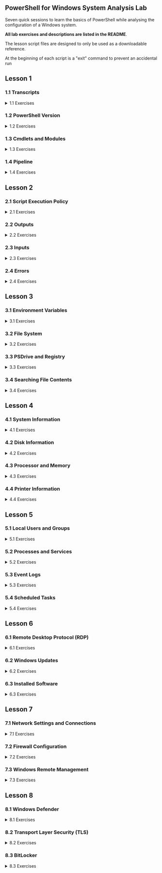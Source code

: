 ## PowerShell for Windows System Analysis Lab

Seven quick sessions to learn the basics of PowerShell while analysing the configuration of a Windows system.

**All lab exercises and descriptions are listed in the README**. 

The lesson script files are designed to only be used as a downloadable reference. 

At the beginning of each script is a "exit" command to prevent an accidental run


## Lesson 1

### 1.1 Transcripts 

<details>
<summary>1.1 Exercises</summary>


Start a Transcript File
```powershell
Start-Transcript
#Default Location C:\Users\userID\Documents\PowerShell_transcript.NNNNNN.NNNNNNNNNNN.txt
```
Start Transcript with Custom Name
```powershell
Start-Transcript "MyTranscript.txt"
```
Or for the File to be Placed in the Specific Directory
```powershell
Start-Transcript C:\Script_Runs\MyTranscript.txt
```
To Stop the Transcript from Recording Commands and Output
```powershell
Stop-Transcript
```
</details>

### 1.2 PowerShell Version

<details>
<summary>1.2 Exercises</summary>


View PowerShell Version
```powershell
$PSVersionTable
```
</details>

### 1.3 Cmdlets and Modules


<details>
<summary>1.3 Exercises</summary>

Cmdlet Format -eq action-noun
```powershell
Get-Command -Noun service
```
Get All Commands by a Certain Action
```powershell
Get-Command -Verb start
```
Get All Currently Loaded Cmdlets
```powershell
Get-Command -CommandType Cmdlet
```
Update Help Before Using It
```powershell
Update-Help
```
Basic Help Information for Cmdlet
```powershell
Get-Help Get-Process
```
Online Help for a Cmdlet
```powershell
Get-Help Get-Process -Online
```
Help with Examples
```powershell
Get-Help Get-Process -examples
```
Help Full Listing
```powershell
Get-Help Get-Process -Full
```
Help About a Certain Subject
```powershell
Get-Help about_operators
```
Help About
```powershell
Get-Help about_*
```
Get All PowerShell Modules Available on System
```powershell
Get-Module -ListAvailable
```
Import Module in Current PowerShell Session
```powershell
Import-Module DnsClient
```
Get All Commands in a Module (Should Only Be Used After Importing)
```powershell
Get-Command -Module DnsClient
```
Find .NET Object Used in Cmdlet
```powershell
Get-Process | Get-Member
```
List All Alias
```powershell
Get-Alias
```
Look for Specific Alias
```powershell
Get-Alias -Definition Stop-Process
```
Create Alias
```powershell
New-Alias -Name "Gunrock" Get-ChildItem
```

</details>

### 1.4 Pipeline


<details>
<summary>1.4 Exercises</summary>

Command to Find If CmdLet Allows for Piping (Check Accept Pipeline Property Under Parameters) 
```powershell
Get-Help Get-Process -full | more 
```
Using Out-File to Get Resource Info on the Pipeline
```powershell
Get-Help About_pipeline | Out-File about_pipeline.txt
```
Get All Process and Then Sort by Display Name
```powershell
Get-Process | Sort-Object ProcessName -descending
```
Stop All Notepad Process and Log Process Collection Before Stopping
```powershell
Get-Process notepad | Tee-Object -file Notepad_Processes.txt | Stop-Process
```
Get All Services That Are Running Then Only Show the Display Name
```powershell
Get-Service | Where-Object { $_.Status -eq "Running" } | ForEach-Object { $_.DisplayName }
```
Quick Way to Report on File Types in a Folder
```powershell
Get-ChildItem | Group-Object -property extension
```

</details>

## Lesson 2

### 2.1 Script Execution Policy

<details>
<summary>2.1 Exercises</summary>

Get Current Policy
```powershell
Get-ExecutionPolicy
```
Set the Script Execution Policy for Current User 
```powershell
Set-ExecutionPolicy -ExecutionPolicy RemoteSigned -Scope CurrentUser
```

</details>

### 2.2 Outputs


<details>
<summary>2.2 Exercises</summary>

To Get All the Format Object Commands
```powershell
Get-Command -verb format
```
Get All Processes in a GUI Gridview
```powershell
Get-Process | Out-GridView
```
Output Sent to a File
```powershell
Get-Service | Out-File Services.txt
```
Quick Array Sent to a File
```powershell
@("Server1","Server2","Server3","Server4") | Out-File servers.txt
```
Service List Sent to Your Default Printer
```powershell
Get-Service | Out-Printer 
```
Running Service List With Only a Few Columns Exported to CSV
```powershell
Get-Service | Where-Object { $_.Status -eq "Running" } | Select-Object Name,DisplayName,Status,CanStop | Sort-Object DisplayName | Export-Csv running_services.csv -NoTypeInformation
```

</details>

### 2.3 Inputs

<details>
<summary>2.3 Exercises</summary>

Prompt User for Info
```powershell
$requiredData = Read-Host -prompt "Enter Required Data"
```
Create String Array From a Text File 
```powershell
$servers = Get-Content servers.txt
```
Import Data a CSV File and Use a Specific Column From It
```powershell
Import-Csv running_services.csv | Foreach-Object { $_.DisplayName }
```

</details>

### 2.4 Errors

<details>
<summary>2.4 Exercises</summary>

The Setting for Error Handling is Stored in the $ErrorActionPreference variable
Error Handling Options:
- Continue = Output Error Message; Continue to Run Next Command (Default)
- SilentlyContinue = Suppress Error Message; Continue to Run the next command
- Stop = Halt the Execution
- Inquire = Prompt User for Action to Perform

```powershell
$ErrorActionPreference = "Continue";
```
Errors that Occur During a PowerShell Session are Stored in $error
```powershell
$error
```
Empty Error Messages from $error
```powershell
$error.clear();
```
Some Cmdlets Support an ErrorAction Statement (only for parameter data)
These Won't Display an Error
```powershell
Remove-Item nothinghere -ErrorAction "SilentlyContinue";
Stop-Process -ID 8888888 -ErrorAction "SilentlyContinue";
#This Will Due to -ID Must Be an Int
Stop-Process -ID NothingHere -ErrorAction "SilentlyContinue";
```

</details>

## Lesson 3

### 3.1 Environment Variables

<details>
<summary>3.1 Exercises</summary>


View Environment Variables
```powershell
Get-ChildItem Env:
```
View Path Environment Variable
```powershell
$Env:path -split ";"
```

</details>

### 3.2 File System

<details>
<summary>3.2 Exercises</summary>


Navigate with Set-Location (alias cd)
```powershell
Set-Location c:\users\$env:username\Desktop
```
List Items in Current Directory
```powershell
Get-ChildItem
```
List Only the Text File
```powershell
Get-ChildItem -Filter *.txt
```
Get List of All "Item" Cmdlets
```powershell
Get-Command -noun item | Select-Object Name | Sort-Object Name | Out-File Item_Commands.txt
```
Get the Path of Current Operating Directory
```powershell
(Get-Location).Path
```
Check to See If a Directory or File Exists
```powershell
Test-Path -Path c:\goldenstate\warriors.txt
```
Get List of All "Content" Cmdlets
```powershell
Get-Command -Noun Content
```
Search for All Text Files on System Drive
```powershell
Get-Childitem -Path c:\ -Filter *.txt -Recurse;
```
Create a Folder
```powershell
New-Item My_Scripts -ItemType Directory
```
Create a Text File 
```powershell
New-Item .\My_Scripts\first_script.ps1 -ItemType File;
```
Add Content to a File
```powershell
Add-Content -Path .\My_Scripts\first_script.ps1 -Value "Get-Service";
```
Move or Rename a File
```powershell
Move-Item .\My_Scripts\first_script.ps1 .\My_Scripts\second_script.ps1;
```
Get Rights on Current Directory
```powershell
Get-Acl -Path . | Format-List
```
Get Access on Current Directory
```powershell
(Get-Acl -Path .).Access
```
Get the Owner of a Directory or File
```powershell
(Get-Acl -Path c:\Intel\Logs).Owner 
```
List the NTFS Permissions of a File or Folder
```powershell
(Get-Acl -Path $env:programfiles).Access
```
Show Permissions in Friendly Format on Current Directory
```powershell
(Get-Acl -Path .).Access | Select-Object -ExpandProperty IdentityReference FileSystemRights | Format-Table Value,FileSystemRights
```
View File Hash
```powershell
Get-FileHash .\Scary_Executable_I_Just_Downloaded.exe
```

</details>

### 3.3 PSDrive and Registry


<details>
<summary>3.3 Exercises</summary>


PS Drives
```powershell
Get-PSDrive
```
List PSDrive for Registry
```powershell
Get-PSDrive -PSProvider Registry
```
Change to HKEY\_LOCAL\_MACHINE
```powershell
Set-Location HKLM:
```
View Windows Current Version Information
```powershell
Get-ItemProperty -Path 'HKLM:\SOFTWARE\WOW6432Node\Microsoft\Windows NT\CurrentVersion'
```
View RDP Port Number (Requires Admin Console)
```powershell
(Get-ItemProperty "HKLM:\System\CurrentControlSet\Control\Terminal Server\WinStations\RDP-Tcp").PortNumber
```
System Environment
```powershell
Set-Location env:
```

</details>

### 3.4 Searching File Contents

<details>
<summary>3.4 Exercises</summary>


Create File to Search
```powershell
Get-Process | Out-File processes.txt
```
Search a File for a Specific Term
```powershell
Select-String "svchost" .\processes.txt
```
Search for String in File and Show One Line Before and Three Lines After
```powershell
Select-String "explorer" .\processes.txt -Context 1,3
```
Search Multiple Files
```powershell
Select-String "explorer" .\process* 
```

</details>

## Lesson 4

### 4.1 System Information

<details>
<summary>4.1 Exercises</summary>


Get BIOS Information
```powershell
Get-WmiObject -Class Win32_BIOS -Computer localhost
```
Get Basic System Info
```powershell
Get-WmiObject -Class Win32_ComputerSystem -Computer localhost
```
Get Operating System Info
```powershell
Get-WmiObject -Class Win32_OperatingSystem -Computer localhost
```
Get Consolidated Object of System and Operating System Properties
```powershell
Get-ComputerInfo
```

</details>

### 4.2 Disk Information

<details>
<summary>4.2 Exercises</summary>


Get Disk Information
```powershell
Get-Disk | Format-List
```
Show Physical Disk Information
```powershell
Get-PhysicalDisk
```
Get Disk Information (Model and Size)
```powershell
Get-WmiObject -Class Win32_DiskDrive | ForEach-Object { Write-Output ($_.Model.ToString() + " Size:" + ($_.Size/1GB) + "GB") }
```
Get Logical Disk Info
```powershell
Get-WmiObject -Class Win32_LogicalDisk -Filter "DriveType='3'" -Computer localhost
```
Show Disk Partitions
```powershell
Get-Partition
```
Get Disk Volume Information
```powershell
Get-Volume | Format-Table
```
Get Fixed Volumes
```powershell
Get-Volume | Where-Object DriveType -eq "Fixed"
```
Get Volume Info (Windows 7)
```powershell
Get-WmiObject -Class Win32_Volume -Filter "DriveType='3'" | Select-Object Name
```
Get Share Info
```powershell
Get-SmbShare | Format-List
```
Get Share Info (Version 2)
```powershell
Get-WmiObject -Class Win32_Share -Computer localhost
```

</details>

### 4.3 Processor and Memory

<details>
<summary>4.3 Exercises</summary>


Get Processor Information
```powershell
Get-WmiObject -Class Win32_Processor | Select-Object Name,Description,NumberOfCores | Sort-Object Name
```
Get Number of Memory Slots
```powershell
(Get-WmiObject -Class Win32_PhysicalMemoryArray).MemoryDevices
```
Retrieve Memory Slot Allocations
```powershell
Get-WMIObject -Class Win32_PhysicalMemory | ForEach-Object { Write-Output ($_.DeviceLocator.ToString() + " " + ($_.Capacity/1GB) + "GB") };
```

</details>

### 4.4 Printer Information

<details>
<summary>4.4 Exercises</summary>


Show Printers
```powershell
Get-Printer
```
Show Local Printers
```powershell
Get-Printer | Where-Object { $_.Type -eq "Local" } | Format-Table -AutoSize
```
Show Printer Ports
```powershell
Get-PrinterPort
```

</details>

## Lesson 5

### 5.1 Local Users and Groups

<details>
<summary>5.1 Exercises</summary>


Show Local Users
```powershell
Get-LocalUser
```
Show Local Groups
```powershell
Get-LocalGroup
```
Show Local Group Membership
```powershell
Get-LocalGroupMember -Group Administrators
```
Show Local Group Membership using Pipe
```powershell
Get-LocalGroup -Name 'Remote Desktop Users' | Get-LocalGroupMember
```
Show Local Profiles and Their SIDs
```powershell
Get-WmiObject win32_userprofile | Select-Object LocalPath,SID
```

</details>

### 5.2 Processes and Services

<details>
<summary>5.2 Exercises</summary>


Get Process By Partial Name
```powershell
Get-Process -Name Chrom*
```
View Processes by Highest CPU Usage
```powershell
Get-Process | Sort-Object CPU -Descending | more
```
View Processes by Highest Memory Usage
```powershell
Get-Process | Sort-Object WorkingSet -Descending | more
```
Show File Information for One of the Zoom Processes
```powershell
Get-Process -ProcessName 'Zoom' -FileVersionInfo | Format-List
```
Get Path to Process's Executable
```powershell
Get-Process -FileVersionInfo -ErrorAction "SilentlyContinue" | Select-Object OriginalFilename,FileVersionRaw,FileName | Sort-Object OriginalFilename
#Or
Get-WmiObject -Class Win32_Process -Computer localhost | Select-Object Name,Path | Sort-Object Name
```
Get Owner of the Process
```powershell
Get-WmiObject -Class Win32_Process -Computer localhost | Select-Object Name, @{Name="Owner"; Expression={$_.GetOwner().User}} | Sort-Object Name
```
Get Service By Partial Name
```powershell
Get-Service -Name Spoo*
```
Get Running Services
```powershell
Get-Service | Where { $_.Status -eq "Running" } | Select-Object Name,DisplayName,Status,CanStop | Sort-Object DisplayName
```
Get All Services and the Account which they are running under
```powershell
Get-WmiObject -Class Win32_Service -Computer localhost | Select-Object Name,State,StartName | Sort-Object -Property @{Expression="StartName";Descending=$false},@{Expression="Name";Descending=$false}
```

</details>

### 5.3 Event Logs

<details>
<summary>5.3 Exercises</summary>


Get All Event Log Names
```powershell
Get-WinEvent -ListLog * -ErrorAction SilentlyContinue;
```
Get the Latest 100 Items in the System Log
```powershell
Get-WinEvent -LogName 'System' -MaxEvents 100;
```
Log Entry Types:
- 0 = LogAlways
- 1 = Critical
- 2 = Error
- 3 = Warning
- 4 = Informational
- 5 = Verbose

Keywords:
- AuditFailure = 4503599627370496
- AuditSuccess = 9007199254740992

Get the Lastest 5 Errors in the System Log
```powershell
Get-WinEvent -FilterHashtable @{ LogName='System'; Level=2; } -MaxEvents 5;
```
Get Application Log Entries Between Specific Times
```powershell
Get-WinEvent -FilterHashtable @{ LogName='Application'; StartTime=(Get-Date).AddDays(-5); EndTime=(Get-Date).AddDays(-1); };
```
Get Failed Logins Over the Last 24 Hours (Requires Elevated Session)
```powershell
Get-WinEvent -FilterHashtable @{ LogName='Security'; StartTime=(Get-Date).AddDays(-1); Id='4625'; } | Format-List | more;
```
Get Successful Logins Over the Last 24 Hours (Requires Elevated Session)
```powershell
Get-WinEvent -FilterHashtable @{ LogName='Security'; StartTime=(Get-Date).AddDays(-1); Id='4624'; };
```
Get All Audit Failures in the Past Week
```powershell
Get-WinEvent -FilterHashtable @{ LogName=@('Security'); Keywords=@(4503599627370496); StartTime=(Get-Date).AddDays(-7); } | Format-List | more
```
Get Provider Names for Application, System, and Security Logs (Requires Elevated Session)
```powershell
Get-WinEvent -ListLog @('Application','System','Security') | Select-Object LogName, @{Name="Providers"; Expression={$_.ProviderNames | Sort-Object }} | Foreach-Object { Write-Output("`r`n---- " + $_.LogName + " ----`r`n"); $_.Providers }; 
```
Get Group Policy Related Entries in System Log in the Last 24 Hours
```powershell
Get-WinEvent -FilterHashtable @{ LogName='System'; ProviderName='Microsoft-Windows-GroupPolicy'; StartTime=(Get-Date).AddDays(-1); } | Format-List | more;
```
Get All Sophos and Security Center Events in the Last 72 Hours (Requires Elevated Session)
```powershell
Get-WinEvent -FilterHashtable @{ LogName=@('Application','System','Security'); ProviderName=@('HitmanPro.Alert','SAVOnAccess','SAVOnAccessControl','SAVOnAccessFilter','SecurityCenter'); StartTime=(Get-Date).AddDays(-3); } -ErrorAction SilentlyContinue | Format-List | more
```
Get All Critial or Error Entries from Application, System, and Security Logs in Last 24 Hours (Requires Elevated Session)
```powershell
Get-WinEvent -FilterHashtable @{ LogName=@('Application','System','Security'); Level=@(1,2); StartTime=(Get-Date).AddDays(-1); };
```


</details>

### 5.4 Scheduled Tasks

<details>
<summary>5.4 Exercises</summary>


Show Scheduled Tasks
```powershell
Get-ScheduledTask | Format-List
```
Get Scheduled Task By Name
```powershell
Get-ScheduledTask -TaskName Adobe*
```
Show Schedule Informatio for Task
```powershell
Get-ScheduledTask -TaskName Adobe* | ScheduledTaskInfo
```
Show Execute Actions for All Scheduled Tasks
```powershell
Get-ScheduledTask | Sort-Object -Property TaskName | Foreach-Object { Write-Output("`n" + $_.TaskName + ":"); Foreach ($ta in $_.Actions){$ta.execute}}
```

</details>

## Lesson 6

### 6.1 Remote Desktop Protocol (RDP)

<details>
<summary>6.1 Exercises</summary>

View RDP Configuration (If not set via GPO). Check out fDenyTSConnections key. 0 = enabled, 1 = disabled
```powershell
Get-ItemProperty -Path 'HKLM:\SYSTEM\CurrentControlSet\Control\Terminal Server'
```
Check Status of RDP Service
```powershell
Get-Service -Name TermService | Format-List
```
Display information about users logged on to the system. Run with /? for Help
```powershell
quser
```
Display information about Remote Desktop Services sessions. Run with /? for Help
```powershell
qwinsta
```

</details>

### 6.2 Windows Updates

<details>
<summary>6.2 Exercises</summary>

Show Windows Update Log
```powershell
Get-WindowsUpdateLog #Export File Goes to Desktop
```
View Last 50 Entries in Windows Update Log
```powershell
Get-Content ([Environment]::GetFolderPath("Desktop") + "\WindowsUpdate.log") | Select-Object -Last 50
```
Get All Updates Installed in the Last 7 Days
```powershell
Get-HotFix | Where-Object { $_.InstalledOn -gt (Get-Date).AddDays(-7) }
```
Get the First 10 Items in the Windows Update Log (Windows 7 and Older)
```powershell
Get-Content $env:windir\windowsupdate.log | Select-Object -first 10
```
Display the Lines of the Windows Update Log that Have "Added Update" in Them (Windows 7 and Older)
```powershell
Get-Content $env:windir\windowsupdate.log | Select-String "Added update"
```

</details>

### 6.3 Installed Software

<details>
<summary>6.3 Exercises</summary>


Get List of Installed 64 bit Software
```powershell
Get-ChildItem HKLM:\Software\Wow6432Node\Microsoft\Windows\CurrentVersion\Uninstall | Get-ItemProperty | Where-Object { $_.DisplayName -ne $null } | Select-Object DisplayName,DisplayVersion
```
Get List of Installed 32 bit Software
```powershell
Get-ChildItem HKLM:\Software\Microsoft\Windows\CurrentVersion\Uninstall | Get-ItemProperty | Where-Object { $_.DisplayName -ne $null } | Select-Object DisplayName,DisplayVersion
```
Installed Software Script Code
```powershell
#Create An Array for Storing Installed Applications for Reporting
$arrInstldApps = @();

#Pull 32-bit Installed Applications on System and put them into Report Array
$arrInstldApps = Get-ChildItem HKLM:\Software\Wow6432Node\Microsoft\Windows\CurrentVersion\Uninstall | Get-ItemProperty | Where-Object { $_.DisplayName -ne $null } | Select-Object DisplayName,DisplayVersion;

#Pull 64-bit Installed Applications on System and Add them to Report Array
$arrInstldApps += Get-ChildItem HKLM:\Software\Microsoft\Windows\CurrentVersion\Uninstall | Get-ItemProperty | Where-Object { $_.DisplayName -ne $null } | Select-Object DisplayName,DisplayVersion;

#Display Installed Applications
$arrInstldApps;
```

</details>

## Lesson 7

### 7.1 Network Settings and Connections

<details>
<summary>7.1 Exercises</summary>


Show Network Adapters
```powershell
Get-NetAdapter
```
Get Basic Network Settings
```powershell
Get-NetIPConfiguration
```
Get IP Address Information
```powershell
Get-NetIPAddress
```
Get TCP Connections
```powershell
Get-NetTCPConnection
```
Show Established TCP Connections By Local Port 
```powershell
Get-NetTCPConnection -State Established | Sort-Object LocalPort
```
Show Network Neighbors
```powershell
Get-NetNeighbor
```
Get DNS Information (NSLookup)
```powershell
Resolve-DnsName ucdavis.edu
```
Get Route Information
```powershell
Get-NetRoute
```
Ping Remote System Only Once
```powershell
Test-Connection -TargetName ucdavis.edu -Count 1
```
Traceroute to Remote System
```powershell
Test-Connection -TargetName ucdavis.edu -Traceroute
```
Test If Specific Port Is Open (Computer Name can be hostname or IP Address)
```powershell
Test-NetConnection -ComputerName 127.0.0.1 -Port 4000
```
Test Network Connection By Port Common Name (Only Options HTTP, RDP, SMB, WINRM)
```powershell
Test-NetConnection -ComputerName localhost -CommonTCPPort RDP
```
Test Network Connection (Ping and TraceRoute)
```powershell
Test-NetConnection universityofcalifornia.edu -TraceRoute
```
Test Network Connection with Detailed Information
```powershell
Test-NetConnection -ComputerName universityofcalifornia.edu -DiagnoseRouting -InformationLevel Detailed
```
Get MAC Addresses of All Network Adapters
```powershell
Get-WmiObject -Class Win32_NetworkAdapter | Where-Object { $_.MACAddress -ne $null } | Select-Object Name,MACAddress | Sort-Object Name
```
Get All Assigned IPs
```powershell
Get-WmiObject -Class Win32_NetworkAdapterConfiguration | Where-Object { $_.IPAddress -ne $null} | Select-Object Description,IPAddress
```

</details>

### 7.2 Firewall Configuration

<details>
<summary>7.2 Exercises</summary>


Show Firewall Status
```powershell
Get-NetFirewallProfile | Select-Object Name,Enabled
```
Get Firewall Rules Under Domain Profile
```powershell
Get-NetFirewallProfile -Name Domain | Get-NetFirewallRule | More
```
Get Firewall Rules that Allow Inbound Traffic
```powershell
Get-NetFirewallRule -Enabled True -Direction Inbound -Action Allow
```

</details>

### 7.3 Windows Remote Management

<details>
<summary>7.3 Exercises</summary>

Check Status of WinRM Service
```powershell
Get-Service -Name WinRM
#Or
Test-WSMan
```
View WinRM Config (Requires Elevated Session)
```powershell
Get-WSManInstance -ComputerName Localhost -ResourceURI winrm/config
```
Display WinRM Listener Information (Requires Elevated Session)
```powershell
Get-WSManInstance -ComputerName Localhost -ResourceURI winrm/config/Listener -Enumerate
```

</details>

## Lesson 8

### 8.1 Windows Defender

<details>
<summary>8.1 Exercises</summary>

View Current Defender Status
```powershell
Get-MpComputerStatus
# How Would You Only Display the QuickScanStartTime, QuickScanEndTime, and QuickScanOverDue Properties?
```
View Active and Past Malware Threats that Windows Defender Detected
```powershell
Get-MpThreatDetection
```
View Preferences for the Windows Defender Scans and Updates
```powershell
Get-MpPreference
```
View All Defender Related Commands
```powershell
Get-Command | Where-Object -Property Source -eq -Value "Defender"
# Which Command Would Start a Quick Scan On the Local System? 
```

</details>

### 8.2 Transport Layer Security (TLS)

<details>
<summary>8.2 Exercises</summary>

Show List of Enabled TLS Cipher Suites
```powershell
Get-TlsCipherSuite
```
Show Only the AES Ciphers
```powershell
Get-TlsCipherSuite -Name "AES"
```
```powershell
#How Would You Just List the Names of the Ciphers?
#What Happens When You Run
Get-TlsCipherSuite | Select-Object Name;
```
Let's Look at What the Get-TlsCipherSuite Command Returns. What is the TypeName Value
```powershell
Get-TlsCipherSuite | Get-Member
```
```powershell
#What Happens When You Run
Get-TlsCipherSuite | Foreach-Object { $_.Name  }
```
```powershell
#Check Out the Help on Disabling a Cipher. Are You Able to Pipe In Get-TlsCipherSuite Object Result?
Get-Help Disable-TlsCipherSuite -Full
```
```powershell
#Would The Below Code Disable the DES Cipher? 
Foreach($tcs in (Get-TlsCipherSuite -Name "DES")){ Disable-TlsCipherSuite -Name $tcs.Name }
```

</details>

### 8.3 BitLocker

<details>
<summary>8.3 Exercises</summary>

View BitLocker Volume (Requires Elevated Session)
```powershell
Get-BitLockerVolume
```
```powershell
#The BitLockerVolume Class Has More than 10 Properties. How Would You View All Of Them? 


#How Would You Only Display the "VolumeStatus" Property?


#Which Command Could You Run to Find The Other "BitLocker" Related Commands?
```

</details>